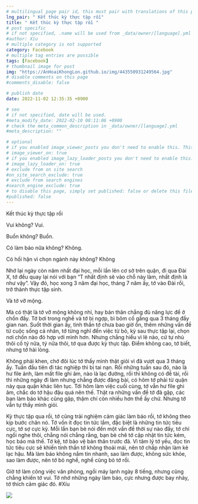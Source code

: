 ```yaml
---
# multilingual page pair id, this must pair with translations of this page. (This name must be unique)
lng_pair: " Kết thúc kỳ thực tập rồi"
title: " Kết thúc kỳ thực tập rồi "
# post specific
# if not specified, .name will be used from _data/owner/[language].yml
#author: Xíu
# multiple category is not supported
category: Facebook
# multiple tag entries are possible
tags: [Facebook]
# thumbnail image for post
img: "https://AnHoaiKhongLon.github.io/img/443550931249564.jpg"
# disable comments on this page
#comments_disable: false

# publish date
date: 2022-11-02 12:35:35 +0900

# seo
# if not specified, date will be used.
#meta_modify_date: 2022-02-10 08:11:06 +0900
# check the meta_common_description in _data/owner/[language].yml
#meta_description: ""

# optional
# if you enabled image_viewer_posts you don't need to enable this. This is only if image_viewer_posts = false
# image_viewer_on: true
# if you enabled image_lazy_loader_posts you don't need to enable this. This is only if image_lazy_loader_posts = false
# image_lazy_loader_on: true
# exclude from on site search
#on_site_search_exclude: true
# exclude from search engines
#search_engine_exclude: true
# to disable this page, simply set published: false or delete this file
#published: false
---
```


<!-- outline-start -->

Kết thúc kỳ thực tập rồi

Vui không? Vui.

Buồn không? Buồn.

Có làm báo nữa không? Không.

Có hối hận vì chọn ngành này không? Không

Nhớ lại ngày còn năm nhất đại học, mỗi lần lên cơ sở trên quận, đi qua Đài X, tớ đều quay lại nói với bạn “T nhất định sẽ vào chỗ này làm, nhất định là như vậy”. Vậy đó, học xong 3 năm đại học, tháng 7 năm ấy, tớ vào Đài rồi, trở thành thực tập sinh.

Và tớ vỡ mộng. 

Mà có thật là tớ vỡ mộng không nhỉ, hay bản thân chẳng đủ năng lực để ở chốn đấy. Tớ bơi trong nghề và tớ bị ngợp, bì bõm cố gắng qua 3 tháng đầy gian nan. Suốt thời gian ấy, tinh thần tớ chưa bao giờ ổn, thêm những vấn đề từ cuộc sống cá nhân, tớ từng nghĩ đến việc từ bỏ, kỳ sau thực tập lại, chọn nơi chốn nào đó hợp với mình hơn. Nhưng chẳng hiểu vì lẽ nào, cứ tự nhủ thôi cố tý nữa, tý nữa thôi, tớ qua được kỳ thực tập. Điểm không cao, tớ biết, nhưng tớ hài lòng.

Không phải khen, chớ đôi lúc tớ thấy mình thật giỏi vì đã vượt qua 3 tháng ấy. Tuần đầu tiên đi tác nghiệp thì bị tai nạn. Rồi những tuần sau đó, nào là hư file ảnh, làm mất file ghi âm, nào là lạc đường, rồi thì không có đề tài, rồi thì những ngày đi làm nhưng chẳng được đăng bài, có hôm tớ phải từ quận này qua quận khác liên tục. Tới hôm làm việc cuối cùng, tớ vẫn hư file ghi âm, chắc do tớ hậu đậu quá nên thế. Thật ra những vấn đề tớ đã gặp, các bạn làm báo khác cũng gặp, thậm chí còn nhiều hơn thế ấy chứ. Nhưng tớ vẫn tự thấy mình giỏi.

Kỳ thực tập qua rồi, tớ cũng trải nghiệm cảm giác làm báo rồi, tớ không theo kịp bước chân nó. Tớ vốn ít đọc tin tức lắm, đặc biệt là những tin tức tiêu cực, tớ sợ cực kỳ. Mỗi lần bạn bè nói đến một vấn đề thời sự nào đấy, tớ chỉ ngồi nghe thôi, chẳng nói chẳng rằng, bạn bè chê tớ cập nhật tin tức kém, học báo mà thế. Tớ kệ, tớ bảo vệ bản thân trước đã. Vì tâm lý tớ yếu, đọc tin tức tiêu cực sẽ khiến tinh thần tớ không thoải mái, nên tớ chấp nhận làm kẻ lạc hậu. Mà làm báo không nắm tin nhanh, sao làm được, không sức khỏe, sao làm được, nên tớ bỏ nghề, nghề cũng bỏ tớ rồi.

Giờ tớ làm công việc văn phòng, ngồi máy lạnh ngày 8 tiếng, nhưng cũng chẳng khiến tớ vui. Tớ nhớ những ngày làm báo, cực nhưng được bay nhảy, tớ thích cảm giác đó.
#Xíu

<!-- outline-end -->

<img src= "https://AnHoaiKhongLon.github.io/img/443550931249564.jpg">
